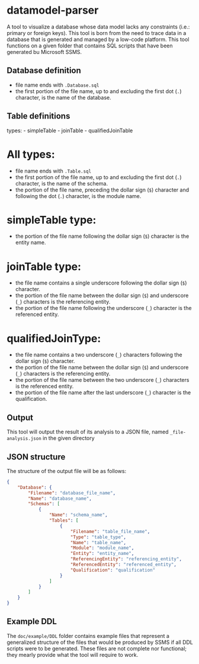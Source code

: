 # datamodel-parser
A tool to visualize a database whose data model lacks any constraints (i.e.: primary or foreign keys). This tool is born from the need to trace data in a database that is generated and managed by a low-code platform. This tool functions on a given folder that contains SQL scripts that have been generated bu Microsoft SSMS.

## Database definition
- file name ends with `.Database.sql`
- the first portion of the file name, up to and excluding the first dot (`.`) character, is the name of the database.

## Table definitions
types:
    - simpleTable
    - joinTable
    - qualifiedJoinTable

# All types:
- file name ends with `.Table.sql`
- the first portion of the file name, up to and excluding the first dot (`.`) character, is the name of the schema.
- the portion of the file name, preceding the dollar sign (`$`) character and following the dot (`.`) character, is the module name.

# simpleTable type:
- the portion of the file name following the dollar sign (`$`) character is the entity name.

# joinTable type:
- the file name contains a single underscore following the dollar sign (`$`) character.
- the portion of the file name between the dollar sign (`$`) and underscore (`_`) characters is the referencing entity.
- the portion of the file name following the underscore (`_`) character is the referenced entity.

# qualifiedJoinType:
- the file name contains a two underscore (`_`) characters following the dollar sign (`$`) character.
- the portion of the file name between the dollar sign (`$`) and underscore (`_`) characters is the referencing entity.
- the portion of the file name between the two underscore (`_`) characters is the referenced entity.
- the portion of the file name after the last underscore (`_`) character is the qualification.

## Output
This tool will output the result of its analysis to a JSON file, named `_file-analysis.json` in the given directory

## JSON structure
The structure of the output file will be as follows:

```json
{
    "Database": {
        "Filename": "database_file_name",
        "Name": "database_name",
        "Schemas": [
            {
                "Name": "schema_name",
                "Tables": [
                    {
                        "Filename": "table_file_name",
                        "Type": "table_type",
                        "Name": "table_name",
                        "Module": "module_name",
                        "Entity": "entity_name",
                        "ReferencingEntity": "referencing_entity",
                        "ReferencedEntity": "referenced_entity",
                        "Qualification": "qualification"
                    }
                ]
            }
        ]
    }
}
```

## Example DDL
The `doc/example/DDL` folder contains example files that represent a generalized structure of the files that would be produced by SSMS if all DDL scripts were to be generated. These files are not complete nor functional; they mearly provide what the tool will require to work.


